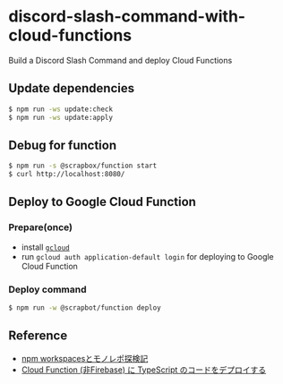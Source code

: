 # discord-slash-command-with-cloud-functions
Build a Discord Slash Command and deploy Cloud Functions

## Update dependencies

```sh
$ npm run -ws update:check
$ npm run -ws update:apply
```

## Debug for function

```sh
$ npm run -s @scrapbox/function start
$ curl http://localhost:8080/
```

## Deploy to Google Cloud Function

### Prepare(once)

* install [`gcloud`](https://cloud.google.com/sdk/gcloud)
* run `gcloud auth application-default login` for deploying to Google Cloud Function

### Deploy command

```sh
$ npm run -w @scrapbot/function deploy
```

## Reference

* [npm workspacesとモノレポ探検記](https://zenn.dev/suin/scraps/20896e54419069)
* [Cloud Function (非Firebase) に TypeScript のコードをデプロイする](https://blog.n-t.jp/post/tech/cloudfunction-typescript-deploy-notfirebase/)
